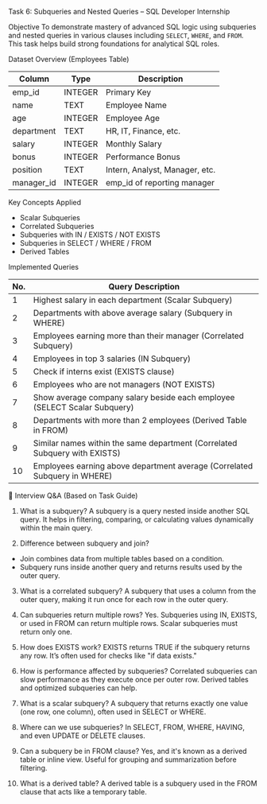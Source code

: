  Task 6: Subqueries and Nested Queries – SQL Developer Internship

 Objective
To demonstrate mastery of advanced SQL logic using subqueries and nested queries in various clauses including `SELECT`, `WHERE`, and `FROM`.
This task helps build strong foundations for analytical SQL roles.

 Dataset Overview (Employees Table)

| Column      | Type    | Description                    |
| ----------- | ------- | ------------------------------ |
| emp\_id     | INTEGER | Primary Key                    |
| name        | TEXT    | Employee Name                  |
| age         | INTEGER | Employee Age                   |
| department  | TEXT    | HR, IT, Finance, etc.          |
| salary      | INTEGER | Monthly Salary                 |
| bonus       | INTEGER | Performance Bonus              |
| position    | TEXT    | Intern, Analyst, Manager, etc. |
| manager\_id | INTEGER | emp\_id of reporting manager   |

 Key Concepts Applied

* Scalar Subqueries
* Correlated Subqueries
* Subqueries with IN / EXISTS / NOT EXISTS
* Subqueries in SELECT / WHERE / FROM
* Derived Tables

Implemented Queries

| No. | Query Description                                                          |
| --- | -------------------------------------------------------------------------- |
| 1   | Highest salary in each department (Scalar Subquery)                        |
| 2   | Departments with above average salary (Subquery in WHERE)                  |
| 3   | Employees earning more than their manager (Correlated Subquery)            |
| 4   | Employees in top 3 salaries (IN Subquery)                                  |
| 5   | Check if interns exist (EXISTS clause)                                     |
| 6   | Employees who are not managers (NOT EXISTS)                                |
| 7   | Show average company salary beside each employee (SELECT Scalar Subquery)  |
| 8   | Departments with more than 2 employees (Derived Table in FROM)             |
| 9   | Similar names within the same department (Correlated Subquery with EXISTS) |
| 10  | Employees earning above department average (Correlated Subquery in WHERE)  |



💬 Interview Q\&A (Based on Task Guide)

1. What is a subquery?
   A subquery is a query nested inside another SQL query. It helps in filtering, comparing, or calculating values dynamically within the main query.

2. Difference between subquery and join?

* Join combines data from multiple tables based on a condition.
* Subquery runs inside another query and returns results used by the outer query.

3. What is a correlated subquery?
   A subquery that uses a column from the outer query, making it run once for each row in the outer query.

4. Can subqueries return multiple rows?
   Yes. Subqueries using IN, EXISTS, or used in FROM can return multiple rows. Scalar subqueries must return only one.

5. How does EXISTS work?
   EXISTS returns TRUE if the subquery returns any row. It’s often used for checks like "if data exists."

6. How is performance affected by subqueries?
   Correlated subqueries can slow performance as they execute once per outer row. Derived tables and optimized subqueries can help.

7. What is a scalar subquery?
   A subquery that returns exactly one value (one row, one column), often used in SELECT or WHERE.

8. Where can we use subqueries?
   In SELECT, FROM, WHERE, HAVING, and even UPDATE or DELETE clauses.

9. Can a subquery be in FROM clause?
   Yes, and it's known as a derived table or inline view. Useful for grouping and summarization before filtering.

10. What is a derived table?
    A derived table is a subquery used in the FROM clause that acts like a temporary table.

